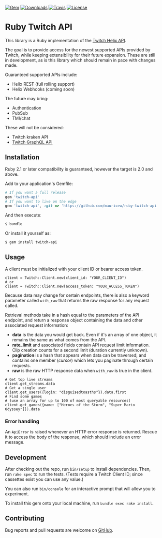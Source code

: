 [![Gem](https://img.shields.io/gem/v/twitch-api.svg)](https://rubygems.org/gems/twitch-api)
[![Downloads](https://img.shields.io/gem/dt/twitch-api.svg)](https://rubygems.org/gems/twitch-api)
[![Travis](https://img.shields.io/travis/mauricew/ruby-twitch-api.svg)](https://travis-ci.org/mauricew/ruby-twitch-api)
[![License](https://img.shields.io/github/license/mauricew/ruby-twitch-api.svg)](LICENSE.txt)
# Ruby Twitch API

This library is a Ruby implementation of the [Twitch Helix API](https://dev.twitch.tv/docs/api).

The goal is to provide access for the newest supported APIs provided by Twitch, while keeping extensibility for their future expansion. These are still in development, as is this library which should remain in pace with changes made.

Guaranteed supported APIs include:
*   Helix REST (full rolling support)
*   Helix Webhooks (coming soon)

The future may bring:
*   Authentication
*   PubSub
*   TMI/chat

These will not be considered:
*   Twitch kraken API
*   [Twitch GraphQL API](https://github.com/mauricew/twitch-graphql-api)

## Installation
Ruby 2.1 or later compatibility is guaranteed, however the target is 2.0 and above.

Add to your application's Gemfile:

```ruby
# If you want a full release
gem 'twitch-api'
# If you want to live on the edge
gem 'twitch-api', :git => 'https://github.com/mauricew/ruby-twitch-api'
```

And then execute:

```sh
$ bundle
```

Or install it yourself as:

```sh
$ gem install twitch-api
```

## Usage
A client must be initialized with your client ID or bearer access token.
```
client = Twitch::Client.new(client_id: "YOUR_CLIENT_ID")
# or
client = Twitch::Client.new(access_token: "YOUR_ACCESS_TOKEN")
```
Because data may change for certain endpoints, there is also a keyword parameter called `with_raw` that returns the raw response for any request called.

Retrieval methods take in a hash equal to the parameters of the API endpoint, and return a response object containing the data and other associated request information:
*   **data** is the data you would get back. Even if it's an array of one object, it remains the same as what comes from the API.
*   **rate_limit** and associated fields contain API request limit information. Clip creation counts for a second limit (duration currently unknown).
*   **pagination** is a hash that appears when data can be traversed, and contains one member (*cursor*) which lets you paginate through certain requests.
*   **raw** is the raw HTTP response data when `with_raw` is true in the client.
```
# Get top live streams
client.get_streams.data
# Get a single user
client.get_users({login: "disguisedtoasths"}).data.first
# Find some games
# (use an array for up to 100 of most queryable resources)
client.get_games({name: ["Heroes of the Storm", "Super Mario Odyssey"]}).data
```

### Error handling
An `ApiError` is raised whenever an HTTP error response is returned.
Rescue it to access the body of the response, which should include an error message.

## Development

After checking out the repo, run `bin/setup` to install dependencies. Then, run `rake spec` to run the tests. (Tests require a Twitch Client ID; since cassettes exist you can use any value.)

You can also run `bin/console` for an interactive prompt that will allow you to experiment.

To install this gem onto your local machine, run `bundle exec rake install`.

## Contributing

Bug reports and pull requests are welcome on [GitHub](https://github.com/mauricew/ruby-twitch-api).
